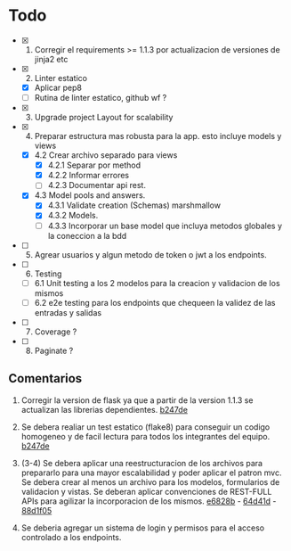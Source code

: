 # Todo

- [x] 1. Corregir el requirements >= 1.1.3 por actualizacion de versiones de jinja2 etc
- [x] 2. Linter estatico
  - [x] Aplicar pep8
  - [ ] Rutina de linter estatico, github wf ?
- [x] 3. Upgrade project Layout for scalability
- [x] 4. Preparar estructura mas robusta para la app. esto incluye models y views
  - [x] 4.2 Crear archivo separado para views
    - [x] 4.2.1 Separar por method
    - [x] 4.2.2 Informar errores
    - [ ] 4.2.3 Documentar api rest.
  - [x] 4.3 Model pools and answers.
    - [x] 4.3.1 Validate creation (Schemas) marshmallow
    - [x] 4.3.2 Models.
    - [ ] 4.3.3 Incorporar un base model que incluya metodos globales y la coneccion a la bdd
- [ ] 5. Agrear usuarios y algun metodo de token o jwt a los endpoints.
- [ ] 6. Testing
  - [ ] 6.1 Unit testing a los 2 modelos para la creacion y validacion de los mismos
  - [ ] 6.2 e2e testing para los endpoints que chequeen la validez de las entradas y salidas
- [ ] 7. Coverage ?
- [ ] 8. Paginate ?

## Comentarios

  1. Corregir la version de flask ya que a partir de la version 1.1.3 se actualizan las librerias dependientes.
  [b247de](https://github.com/frNNcs/tunubi-python-interview/commit/7ffd1bba7a6cfe9a889df67647e31362f15466c1)
  2. Se debera realiar un test estatico (flake8) para conseguir un codigo homogeneo y de facil lectura para todos los integrantes del equipo.
  [b247de](https://github.com/frNNcs/tunubi-python-interview/commit/b247de503b666058dcd1afec819916e14a45bed8)

  1. (3-4)  Se debera aplicar una reestructuracion de los archivos para prepararlo para una mayor escalabilidad y poder aplicar el patron mvc. Se debera crear al menos un archivo para los modelos, formularios de validacion y vistas. Se deberan aplicar convenciones de REST-FULL APIs para agilizar la incorporacion de los mismos.
  [e6828b](https://github.com/frNNcs/tunubi-python-interview/commit/e6828b6664c6ee240f037b522aaa3826f0f5c514) -
  [64d41d](https://github.com/frNNcs/tunubi-python-interview/commit/64d41dd9b9ad91fe25606f4607be28f26afae3ab) -
  [88d1f05](https://github.com/frNNcs/tunubi-python-interview/commit/88d1f059dcf961f0a15c4a7bc8a899156660deb3)
  1. Se deberia agregar un sistema de login y permisos para el acceso controlado a los endpoints.
